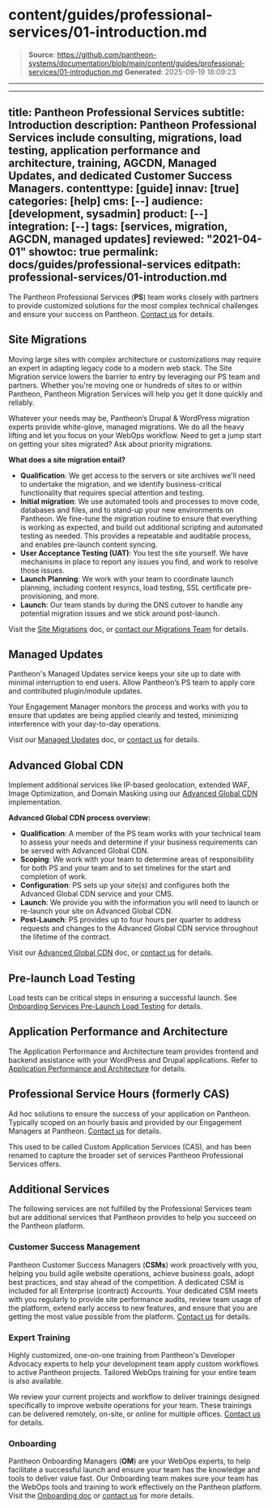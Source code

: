 # content/guides/professional-services/01-introduction.md

> **Source**: https://github.com/pantheon-systems/documentation/blob/main/content/guides/professional-services/01-introduction.md
> **Generated**: 2025-09-19 18:09:23

---

---
title: Pantheon Professional Services
subtitle: Introduction
description: Pantheon Professional Services include consulting, migrations, load testing, application performance and architecture, training, AGCDN, Managed Updates, and dedicated Customer Success Managers.
contenttype: [guide]
innav: [true]
categories: [help]
cms: [--]
audience: [development, sysadmin]
product: [--]
integration: [--]
tags: [services, migration, AGCDN, managed updates]
reviewed: "2021-04-01"
showtoc: true
permalink: docs/guides/professional-services
editpath: professional-services/01-introduction.md
---

The Pantheon Professional Services (**PS**) team works closely with partners to provide customized solutions for the most complex technical challenges and ensure your success on Pantheon. [Contact us](https://pantheon.io/professional-services?docs) for details.

## Site Migrations

Moving large sites with complex architecture or customizations may require an expert in adapting legacy code to a modern web stack. The Site Migration service lowers the barrier to entry by leveraging our PS team and partners. Whether you're moving one or hundreds of sites to or within Pantheon, Pantheon Migration Services will help you get it done quickly and reliably.

Whatever your needs may be, Pantheon’s Drupal & WordPress migration experts provide white-glove, managed migrations. We do all the heavy lifting and let you focus on your WebOps workflow. Need to get a jump start on getting your sites migrated? Ask about priority migrations.

**What does a site migration entail?**

- **Qualification**: We get access to the servers or site archives we'll need to undertake the migration, and we identify business-critical functionality that requires special attention and testing.
- **Initial migration**: We use automated tools and processes to move code, databases and files, and to stand-up your new environments on Pantheon. We fine-tune the migration routine to ensure that everything is working as expected, and build out additional scripting and automated testing as needed. This provides a repeatable and auditable process, and enables pre-launch content syncing.
- **User Acceptance Testing (UAT)**: You test the site yourself. We have mechanisms in place to report any issues you find, and work to resolve those issues.
- **Launch Planning**: We work with your team to coordinate launch planning, including content resyncs, load testing, SSL certificate pre-provisioning, and more.
- **Launch**: Our team stands by during the DNS cutover to handle any potential migration issues and we stick around post-launch.

Visit the [Site Migrations](/guides/professional-services/website-migration-service) doc, or [contact our Migrations Team](https://pantheon.io/migrations?docs) for details.

## Managed Updates

Pantheon's Managed Updates service keeps your site up to date with minimal interruption to end users. Allow Pantheon’s PS team to apply core and contributed plugin/module updates.

Your Engagement Manager monitors the process and works with you to ensure that updates are being applied cleanly and tested, minimizing interference with your day-to-day operations.

Visit our [Managed Updates](/guides/professional-services/managed-updates) doc, or [contact us](https://pantheon.io/professional-services/managed-updates?docs) for details.

## Advanced Global CDN

Implement additional services like IP-based geolocation, extended WAF, Image Optimization, and Domain Masking using our [Advanced Global CDN](/guides/professional-services/advanced-global-cdn) implementation.

**Advanced Global CDN process overview:**

- **Qualification**: A member of the PS team works with your technical team to assess your needs and determine if your business requirements can be served with Advanced Global CDN.
- **Scoping**: We work with your team to determine areas of responsibility for both PS and your team and to set timelines for the start and completion of work.
- **Configuration**: PS sets up your site(s) and configures both the Advanced Global CDN service and your CMS.
- **Launch**: We provide you with the information you will need to launch or re-launch your site on Advanced Global CDN.
- **Post-Launch**: PS provides up to four hours per quarter to address requests and changes to the Advanced Global CDN service throughout the lifetime of the contract.

Visit our [Advanced Global CDN](/guides/professional-services/advanced-global-cdn) doc, or [contact us](https://pantheon.io/professional-services?docs) for details.

## Pre-launch Load Testing

Load tests can be critical steps in ensuring a successful launch. See [Onboarding Services Pre-Launch Load Testing](/guides/professional-services/onboarding#pre-launch-load-testing) for details.

## Application Performance and Architecture

The Application Performance and Architecture team provides frontend and backend assistance with your WordPress and Drupal applications. Refer to [Application Performance and Architecture](/guides/professional-services/application-performance) for details.

## Professional Service Hours (formerly CAS)

Ad hoc solutions to ensure the success of your application on Pantheon. Typically scoped on an hourly basis and provided by our Engagement Managers at Pantheon. [Contact us](https://pantheon.io/professional-services?docs) for details.

This used to be called Custom Application Services (CAS), and has been renamed to capture the broader set of services Pantheon Professional Services offers.

## Additional Services

The following services are not fulfilled by the Professional Services team but are additional services that Pantheon provides to help you succeed on the Pantheon platform.

### Customer Success Management

Pantheon Customer Success Managers (**CSMs**) work proactively with you, helping you build agile website operations, achieve business goals, adopt best practices, and stay ahead of the competition. A dedicated CSM is included for all Enterprise (contract) Accounts. Your dedicated CSM meets with you regularly to provide site performance audits, review team usage of the platform, extend early access to new features, and ensure that you are getting the most value possible from the platform. [Contact us](https://pantheon.io/contact-us) for details.

### Expert Training

Highly customized, one-on-one training from Pantheon's Developer Advocacy experts to help your development team apply custom workflows to active Pantheon projects. Tailored WebOps training for your entire team is also available.

We review your current projects and workflow to deliver trainings designed specifically to improve website operations for your team. These trainings can be delivered remotely, on-site, or online for multiple offices. [Contact us](https://pantheon.io/learn-pantheon?docs) for details.

### Onboarding

Pantheon Onboarding Managers (**OM**) are your WebOps experts, to help facilitate a successful launch and ensure your team has the knowledge and tools to deliver value fast. Our Onboarding team makes sure your team has the WebOps tools and training to work effectively on the Pantheon platform. Visit the [Onboarding doc](/guides/professional-services/onboarding) or [contact us](https://pantheon.io/professional-services?docs) for more details.
